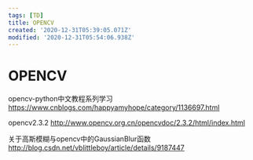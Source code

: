 ```yaml
---
tags: [TD]
title: OPENCV
created: '2020-12-31T05:39:05.071Z'
modified: '2020-12-31T05:54:06.938Z'
---
```


# OPENCV

opencv-python中文教程系列学习
https://www.cnblogs.com/happyamyhope/category/1136697.html

opencv2.3.2
http://www.opencv.org.cn/opencvdoc/2.3.2/html/index.html

关于高斯模糊与opencv中的GaussianBlur函数
http://blog.csdn.net/vblittleboy/article/details/9187447



